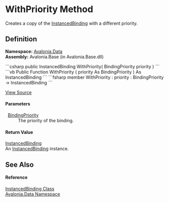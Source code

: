 # WithPriority Method


Creates a copy of the <a href="T_Avalonia_Data_InstancedBinding">InstancedBinding</a> with a different priority.



## Definition
**Namespace:** <a href="N_Avalonia_Data">Avalonia.Data</a>  
**Assembly:** Avalonia.Base (in Avalonia.Base.dll)

<Tabs groupId="api-code-preview">
<TabItem value="csharp" label="C#">
```csharp
public InstancedBinding WithPriority(
	BindingPriority priority
)
```
</TabItem>
<TabItem value="vb" label="VB">
```vb
Public Function WithPriority ( 
	priority As BindingPriority
) As InstancedBinding
```
</TabItem>
<TabItem value="fsharp" label="F#">
```fsharp
member WithPriority : 
        priority : BindingPriority -> InstancedBinding 
```
</TabItem>
</Tabs>



<a href="https://github.com/AvaloniaUI/Avalonia/tree/master/src/Avalonia.Base/Data/InstancedBinding.cs#L169" title="View the source code">View Source</a>



#### Parameters
<dl><dt>  <a href="T_Avalonia_Data_BindingPriority">BindingPriority</a></dt><dd>The priority of the binding.</dd></dl>

#### Return Value
<a href="T_Avalonia_Data_InstancedBinding">InstancedBinding</a>  
An <a href="T_Avalonia_Data_InstancedBinding">InstancedBinding</a> instance.

## See Also


#### Reference
<a href="T_Avalonia_Data_InstancedBinding">InstancedBinding Class</a>  
<a href="N_Avalonia_Data">Avalonia.Data Namespace</a>  

